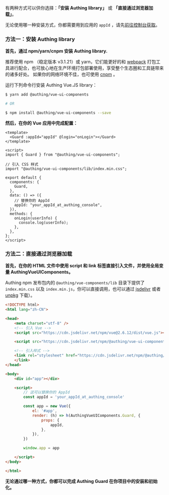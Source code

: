 有两种方式可以供你选择：**「安装 Authing library」** 或 **「直接通过浏览器加载」**。

无论使用哪一种安装方式，你都需要用到应用的 `appId` ，请先[前往控制台获取](/guides/faqs/get-app-id-and-secret.md)。

### 方法一：安装 Authing library

**首先，通过 npm/yarn/cnpm 安装 Authing library.**

推荐使用 npm （稳定版本 v3.1.21）或 yarn，它们能更好的和 [webpack](https://webpack.js.org/) 打包工具进行配合，也可放心地在生产环境打包部署使用，享受整个生态圈和工具链带来的诸多好处。
如果你的网络环境不佳，也可使用 [cnpm](https://github.com/cnpm/cnpm) 。

运行下列命令行安装 Authing Vue.JS library：

```sh
$ yarn add @authing/vue-ui-components

# OR

$ npm install @authing/vue-ui-components --save
```

**然后，在你的 Vue 应用中完成配置：**

```vue
<template>
  <Guard :appId="appId" @login="onLogin"></Guard>
</template>

<script>
import { Guard } from "@authing/vue-ui-components";

// 引入 CSS 样式
import "@authing/vue-ui-components/lib/index.min.css";

export default {
  components: {
    Guard,
  },
  data: () => ({
    // 替换你的 AppId
    appId: "your_appId_at_authing_console",
  }),
  methods: {
    onLogin(userInfo) {
      console.log(userInfo);
    },
  },
};
</script>
```

### 方法二：直接通过浏览器加载

**首先，在你的 HTML 文件中使用 script 和 link 标签直接引入文件，并使用全局变量 AuthingVueUIComponents。**

Authing npm 发布包内的 `@authing/vue-components/lib` 目录下提供了 `index.min.css` 以及 `index.min.js`，你可以直接调用，也可以通过 [jsdelivr](https://www.jsdelivr.com/package/npm/@authing/vue-ui-components) 或者 [unpkg](https://unpkg.com/@authing/vue-ui-components/lib/index.min.js) 下载）。

```html
<!DOCTYPE html>
<html lang="zh-CN">

<head>
    <meta charset="utf-8" />
    <!-- 引入 Vue -->
    <script src="https://cdn.jsdelivr.net/npm/vue@2.6.12/dist/vue.js"></script>

    <script src="https://cdn.jsdelivr.net/npm/@authing/vue-ui-components/lib/index.min.js"></script>

    <!-- 引入样式 -->
    <link rel="stylesheet" href="https://cdn.jsdelivr.net/npm/@authing/vue-ui-components/lib/index.min.css">
    </link>
</head>

<body>
    <div id="app"></div>

    <script>
        // 这可以替换你的 AppId
        const appId = 'your_appId_at_authing_console'

        const app = new Vue({
            el: '#app',
            render: (h) => h(AuthingVueUIComponents.Guard, {
                props: {
                    appId,
                },
            }),
        })

        window.app = app

    </script>
</body>

</html>
```

**无论通过哪一种方式，你都可以完成 Authing Guard 在你项目中的安装和初始化。**
